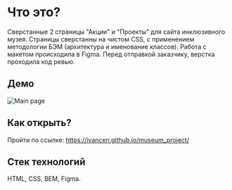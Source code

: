 # Что это?
Сверстанные 2 страницы "Акции" и "Проекты" для сайта инклюзивного музея.
Страницы сверстанны на чистом CSS, с применением методологии БЭМ (архитектура и именование классов).
Работа с макетом происходила в Figma.
Перед отправкой заказчику, верстка проходила код ревью.

## Демо 
![Main page](http://prntscr.com/r0qx8b "Акции")

## Как открыть?
Пройти по ссылке: https://ivancen.github.io/museum_project/

## Стек технологий
HTML, CSS, BEM, Figma.


